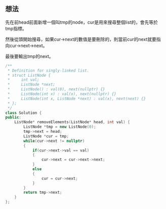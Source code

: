 ## 想法
先在前head前面新增一個叫tmp的node，cur是用來搜尋整個list的，會先等於tmp指標。

然後從頭開始搜尋，如果cur->next的數值是要刪除的，則當前cur的next就要指向cur->next->next。

最後要輸出tmp的next。

```CPP
/**
 * Definition for singly-linked list.
 * struct ListNode {
 *     int val;
 *     ListNode *next;
 *     ListNode() : val(0), next(nullptr) {}
 *     ListNode(int x) : val(x), next(nullptr) {}
 *     ListNode(int x, ListNode *next) : val(x), next(next) {}
 * };
 */
class Solution {
public:
    ListNode* removeElements(ListNode* head, int val) {
        ListNode *tmp = new ListNode(0);
        tmp->next = head;
        ListNode *cur = tmp;
        while(cur->next != nullptr)
        {
            if(cur->next->val == val)
            {
                cur->next = cur->next->next;
            }
            else
            {
                cur = cur->next;
            }            
        }
        return tmp->next;
    }
};
```
